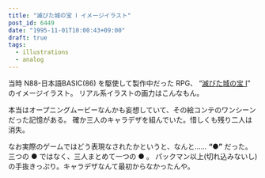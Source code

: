 ```yaml
---
title: "滅びた城の宝 Ⅰ イメージイラスト"
post_id: 6449
date: "1995-11-01T10:00:43+09:00"
draft: true
tags:
  - illustrations
  - analog
---
```



当時 N88-日本語BASIC(86) を駆使して製作中だった RPG、 “[滅びた城の宝 Ⅰ](https://danmaq.com/6338)” のイメージイラスト。
リアル系イラストの画力はこんなもん。

本当はオープニングムービーなんかも妄想していて、その絵コンテのワンシーンだった記憶がある。
確か三人のキャラデザを組んでいた。惜しくも残り二人は消失。

なお実際のゲームではどう表現なされたかというと、なんと……  **“●”** だった。
三つの ● ではなく、三人まとめて一つの ● 。
パックマン以上(切れ込みないし)の手抜きっぷり。キャラデザなんて最初からなかったんや。
